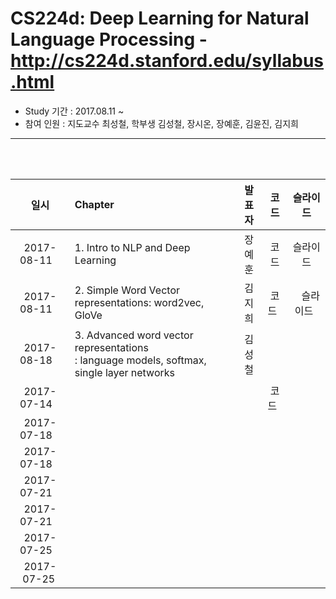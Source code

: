 # CS224d: Deep Learning for Natural Language Processing - http://cs224d.stanford.edu/syllabus.html

- Study 기간 : 2017.08.11 ~
- 참여 인원 : 지도교수 최성철, 학부생 김성철, 장시온, 장예훈, 김윤진, 김지희
<hr>
<br>
<br>

|일시          |Chapter                                               |발표자    |코드    |슬라이드     |
|:------------:|:-----------------------------------------------------|:-------:|:------:|:----------:|
|2017-08-11    | 1. Intro to NLP and Deep Learning|장예훈|코드|슬라이드|
|2017-08-11    | 2. Simple Word Vector representations: word2vec, GloVe|김지희| 코드   |   슬라이드   |
|2017-08-18    | 3. Advanced word vector representations<br>: language models, softmax, single layer networks|김성철  | |  |
|2017-07-14    | || 코드   |   |
|2017-07-18    | ||||
|2017-07-18    | | | |  |
|2017-07-21    | | |   |   |
|2017-07-21    | | |   |    |
|2017-07-25    | |  |    |      |
|2017-07-25    | |  |   |      |
